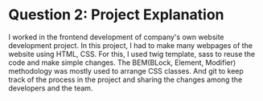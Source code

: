 # Question 2: Project Explanation

I worked in the frontend development of company's own website development project. In this project, I had to make many webpages of the website using HTML, CSS. For this, I used twig template, sass to reuse the code and make simple changes. The BEM(BLock, Element, Modifier) methodology was mostly used to arrange CSS classes. And git to keep track of the process in the project and sharing the changes among the developers and the team.
